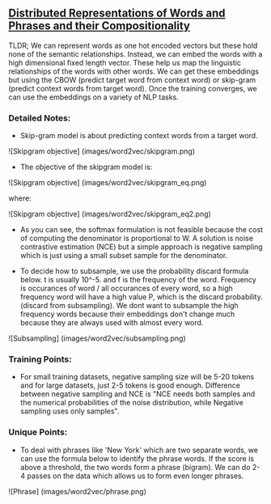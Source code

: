 ## [Distributed Representations of Words and Phrases and their Compositionality](https://papers.nips.cc/paper/5021-distributed-representations-of-words-and-phrases-and-their-compositionality.pdf)

TLDR; We can represent words as one hot encoded vectors but these hold none of the semantic relationships. Instead, we can embed the words with a high dimensional fixed length vector. These help us map the linguistic relationships of the words with other words. We can get these embeddings but using the CBOW (predict target word from context word) or skip-gram (predict context words from target word). Once the training converges, we can use the embeddings on a variety of NLP tasks. 

### Detailed Notes:

- Skip-gram model is about predicting context words from a target word. 

![Skipgram objective] (images/word2vec/skipgram.png)

- The objective of the skipgram model is:

![Skipgram objective] (images/word2vec/skipgram_eq.png)

where:

![Skipgram objective] (images/word2vec/skipgram_eq2.png)

 - As you can see, the softmax formulation is not feasible because the cost of computing the denominator is proportional to W. A solution is noise contrastive estimation (NCE) but a simple approach is negative sampling which is just using a small subset sample for the denominator. 

- To decide how to subsample, we use the probability discard formula below. t is usually 10^-5. and f is the frequency of the word. Frequency is occurances of word / all occurances of every word, so a high frequency word will have a high value P, which is the discard probability. (discard from subsampling). We dont want to subsample the high frequency words because their embeddings don't change much because they are always used with almost every word. 

![Subsampling] (images/word2vec/subsampling.png)


### Training Points:

- For small training datasets, negative sampling size will be 5-20 tokens and for large datasets, just 2-5 tokens is good enough. Difference between negative sampling and NCE is "NCE needs both samples and the numerical probabilities of the noise distribution, while Negative sampling uses only samples".

### Unique Points:

- To deal with phrases like 'New York' which are two separate words, we can use the formula below to identify the phrase words. If the score is above a threshold, the two words form a phrase (bigram). We can do 2-4 passes on the data which allows us to form even longer phrases. 

![Phrase] (images/word2vec/phrase.png)

